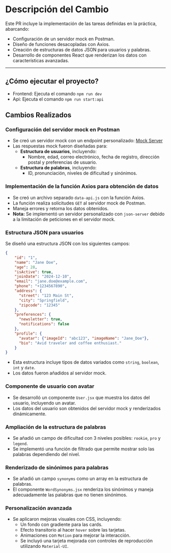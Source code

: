 # Descripción del Cambio

Este PR incluye la implementación de las tareas definidas en la práctica, abarcando:

- Configuración de un servidor mock en Postman.
- Diseño de funciones desacopladas con Axios.
- Creación de estructuras de datos JSON para usuarios y palabras.
- Desarrollo de componentes React que renderizan los datos con características avanzadas.

---

## ¿Cómo ejecutar el proyecto?
- Frontend: Ejecuta el comando `npm run dev`
- Api: Ejecuta el comando `npm run start:api`

## Cambios Realizados

### Configuración del servidor mock en Postman

- Se creó un servidor mock con un endpoint personalizado: [Mock Server](https://1f196337-d694-4b64-9b0e-ef471d8cd805.mock.pstmn.io)
- Las respuestas mock fueron diseñadas para:
  - **Estructura de usuarios**, incluyendo:
    - Nombre, edad, correo electrónico, fecha de registro, dirección postal y preferencias de usuario.
  - **Estructura de palabras**, incluyendo:
    - ID, pronunciación, niveles de dificultad y sinónimos.

### Implementación de la función Axios para obtención de datos

- Se creó un archivo separado `data-api.js` con la función Axios.
- La función realiza solicitudes `GET` al servidor mock de Postman.
- Maneja errores y retorna los datos obtenidos.
- **Nota:** Se implementó un servidor personalizado con `json-server` debido a la limitación de peticiones en el servidor mock.

### Estructura JSON para usuarios

Se diseñó una estructura JSON con los siguientes campos:

```json
{
    "id": "1",
    "name": "Jane Doe",
    "age": 28,
    "isActive": true,
    "joinDate": "2024-12-10",
    "email": "jane.doe@example.com",
    "phone": "+1234567890",
    "address": {
      "street": "123 Main St",
      "city": "Springfield",
      "zipcode": "12345"
    },
    "preferences": {
      "newsletter": true,
      "notifications": false
    },
    "profile": {
      "avatar": {"imageId": "abc123", "imageName": "Jane_Doe"},
      "bio": "Avid traveler and coffee enthusiast."
    }
}
```

- Esta estructura incluye tipos de datos variados como `string`, `boolean`, `int` y `date`.
- Los datos fueron añadidos al servidor mock.

### Componente de usuario con avatar

- Se desarrolló un componente `User.jsx` que muestra los datos del usuario, incluyendo un avatar.
- Los datos del usuario son obtenidos del servidor mock y renderizados dinámicamente.

### Ampliación de la estructura de palabras

- Se añadió un campo de dificultad con 3 niveles posibles: `rookie`, `pro` y `legend`.
- Se implementó una función de filtrado que permite mostrar solo las palabras dependiendo del nivel.

### Renderizado de sinónimos para palabras

- Se añadió un campo `synonyms` como un array en la estructura de palabras.
- El componente `WordSynonyms.jsx` renderiza los sinónimos y maneja adecuadamente las palabras que no tienen sinónimos.

### Personalización avanzada

- Se aplicaron mejoras visuales con CSS, incluyendo:
  - Un fondo con gradiente para las cards.
  - Efecto transitorio al hacer `hover` sobre las tarjetas.
  - Animaciones con `Motion` para mejorar la interacción.
  - Se incluyó una tarjeta mejorada con controles de reproducción utilizando `Material-UI`.

